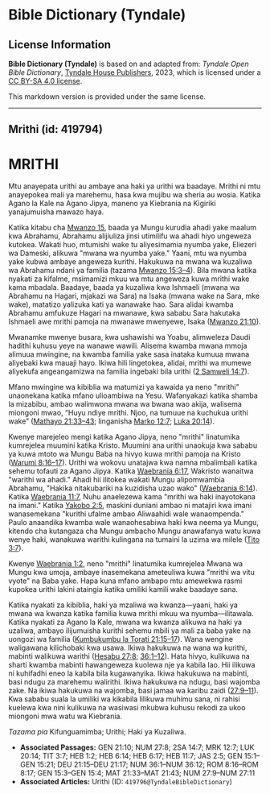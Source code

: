 # Bible Dictionary (Tyndale)

## License Information

**Bible Dictionary (Tyndale)** is based on and adapted from: _Tyndale Open Bible Dictionary_, [Tyndale House Publishers](https://tyndaleopenresources.com/), 2023, which is licensed under a [CC BY-SA 4.0 license](https://creativecommons.org/licenses/by-sa/4.0/legalcode.en).

This markdown version is provided under the same license.



--------------------------------

## Mrithi (id: 419794)

MRITHI
======

Mtu anayepata urithi au ambaye ana haki ya urithi wa baadaye. Mrithi ni mtu anayepokea mali ya marehemu, hasa kwa mujibu wa sheria au wosia. Katika Agano la Kale na Agano Jipya, maneno ya Kiebrania na Kigiriki yanajumuisha mawazo haya.

Katika kitabu cha [Mwanzo 15](https://ref.ly/Gen15:1-Gen15:21), baada ya Mungu kurudia ahadi yake maalum kwa Abrahamu, Abrahamu alijiuliza jinsi utimilifu wa ahadi hiyo ungeweza kutokea. Wakati huo, mtumishi wake tu aliyesimamia nyumba yake, Eliezeri wa Dameski, alikuwa "mwana wa nyumba yake." Yaani, mtu wa nyumba yake kubwa ambaye angeweza kurithi. Hakukuwa na mwana wa kuzaliwa wa Abrahamu ndani ya familia (tazama [Mwanzo 15:3–4](https://ref.ly/Gen15:3-Gen15:4)). Bila mwana katika nyakati za kifalme, msimamizi mkuu wa mtu angeweza kuwa mrithi wake kama mbadala. Baadaye, baada ya kuzaliwa kwa Ishmaeli (mwana wa Abrahamu na Hagari, mjakazi wa Sara) na Isaka (mwana wake na Sara, mke wake), matatizo yalizuka kati ya wanawake hao. Sara alidai kwamba Abrahamu amfukuze Hagari na mwanawe, kwa sababu Sara hakutaka Ishmaeli awe mrithi pamoja na mwanawe mwenyewe, Isaka ([Mwanzo 21:10](https://ref.ly/Gen21:10)).

Mwanamke mwenye busara, kwa ushawishi wa Yoabu, alimweleza Daudi hadithi kuhusu yeye na wanawe wawili. Alisema kwamba mwana mmoja alimuua mwingine, na kwamba familia yake sasa inataka kumuua mwana aliyebaki kwa mauaji hayo. Ikiwa hili lingetokea, alidai, mrithi wa mumewe aliyekufa angeangamizwa na familia ingebaki bila urithi ([2 Samweli 14:7](https://ref.ly/2Sam14:7)).

Mfano mwingine wa kibiblia wa matumizi ya kawaida ya neno "mrithi" unaonekana katika mfano ulioambiwa na Yesu. Wafanyakazi katika shamba la mizabibu, ambao walimwona mwana wa bwana wao akija, walisema miongoni mwao, “Huyu ndiye mrithi. Njoo, na tumuue na kuchukua urithi wake” ([Mathayo 21:33–43](https://ref.ly/Matt21:33-Matt21:43); linganisha [Marko 12:7](https://ref.ly/Mark12:7); [Luka 20:14](https://ref.ly/Luke20:14)).

Kwenye marejeleo mengi katika Agano Jipya, neno "mrithi" linatumika kumrejelea muumini katika Kristo. Muumini ana urithi unaokuja kwa sababu ya kuwa mtoto wa Mungu Baba na hivyo kuwa mrithi pamoja na Kristo ([Warumi 8:16–17](https://ref.ly/Rom8:16-Rom8:17)). Urithi wa wokovu unatajwa kwa namna mbalimbali katika sehemu tofauti za Agano Jipya. Katika [Waebrania 6:17](https://ref.ly/Heb6:17), Wakristo wanaitwa "warithi wa ahadi." Ahadi hii ilitokea wakati Mungu alipomwambia Abrahamu, "Hakika nitakubariki na kuzidisha uzao wako" ([Waebrania 6:14](https://ref.ly/Heb6:14)). Katika [Waebrania 11:7](https://ref.ly/Heb11:7), Nuhu anaelezewa kama "mrithi wa haki inayotokana na imani." Katika [Yakobo 2:5](https://ref.ly/Jas2:5), maskini duniani ambao ni matajiri kwa imani wanasemekana "kurithi ufalme ambao Aliwaahidi wale wanaompenda." Paulo anaandika kwamba wale wanaohesabiwa haki kwa neema ya Mungu, kitendo cha kutangaza cha Mungu ambacho Mungu anawafanya watu kuwa wenye haki, wanakuwa warithi kulingana na tumaini la uzima wa milele ([Tito 3:7](https://ref.ly/Titus3:7)).

Kwenye [Waebrania 1:2](https://ref.ly/Heb1:2), neno "mrithi" linatumika kumrejelea Mwana wa Mungu kwa umoja, ambaye inasemekana ameteuliwa kuwa "mrithi wa vitu vyote" na Baba yake. Hapa kuna mfano ambapo mtu amewekwa rasmi kupokea urithi lakini ataingia katika umiliki kamili wake baadaye sana.

Katika nyakati za kibiblia, haki ya mzaliwa wa kwanza—yaani, haki ya mwana wa kwanza katika familia kuwa mrithi mkuu wa nyumba—ilitawala. Katika nyakati za Agano la Kale, mwana wa kwanza alikuwa na haki ya uzaliwa, ambayo ilijumuisha kurithi sehemu mbili ya mali za baba yake na uongozi wa familia ([Kumbukumbu la Torati 21:15–17](https://ref.ly/Deut21:15-Deut21:17)). Wana wengine waligawana kilichobaki kwa usawa. Ikiwa hakukuwa na wana wa kurithi, mabinti walikuwa warithi ([Hesabu 27:8](https://ref.ly/Num27:8); [36:1–12](https://ref.ly/Num36:1-Num36:12)). Hata hivyo, kulikuwa na sharti kwamba mabinti hawangeweza kuolewa nje ya kabila lao. Hii ilikuwa ni kuhifadhi eneo la kabila bila kugawanyika. Ikiwa hakukuwa na mabinti, basi ndugu za marehemu walirithi. Ikiwa hakukuwa na ndugu, basi wajomba zake. Na ikiwa hakukuwa na wajomba, basi jamaa wa karibu zaidi ([27:9–11](https://ref.ly/Num27:9-Num27:11)). Kwa sababu suala la umiliki wa kikabila lilikuwa muhimu sana, ni rahisi kuelewa kwa nini kulikuwa na wasiwasi mkubwa kuhusu rekodi za ukoo miongoni mwa watu wa Kiebrania.

*Tazama pia* Kifunguamimba; Urithi; Haki ya Kuzaliwa.

* **Associated Passages:** GEN 21:10; NUM 27:8; 2SA 14:7; MRK 12:7; LUK 20:14; TIT 3:7; HEB 1:2; HEB 6:14; HEB 6:17; HEB 11:7; JAS 2:5; GEN 15:1–GEN 15:21; DEU 21:15–DEU 21:17; NUM 36:1–NUM 36:12; ROM 8:16–ROM 8:17; GEN 15:3–GEN 15:4; MAT 21:33–MAT 21:43; NUM 27:9–NUM 27:11
* **Associated Articles:** Urithi (ID: `419796@TyndaleBibleDictionary`)


